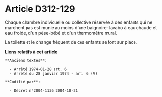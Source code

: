 # Article D312-129

Chaque chambre individuelle ou collective réservée à des enfants qui ne marchent pas est munie au moins d'une baignoire-
lavabo à eau chaude et eau froide, d'un pèse-bébé et d'un thermomètre mural.

La toilette et le change fréquent de ces enfants se font sur place.

**Liens relatifs à cet article**

	**Anciens textes**:

	  - Arrêté 1974-01-28 art. 6
	  - Arrêté du 28 janvier 1974 - art. 6 (V)

	**Codifié par**:

	  - Décret n°2004-1136 2004-10-21
